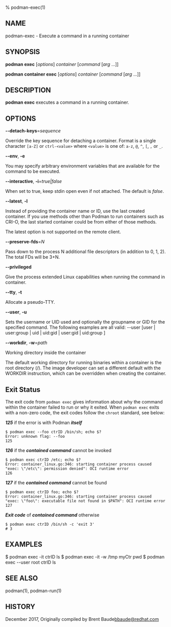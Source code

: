 % podman-exec(1)

## NAME
podman\-exec - Execute a command in a running container

## SYNOPSIS
**podman exec** [*options*] *container* [*command* [*arg* ...]]

**podman container exec** [*options*] *container* [*command* [*arg* ...]]

## DESCRIPTION
**podman exec** executes a command in a running container.

## OPTIONS

**--detach-keys**=*sequence*

Override the key sequence for detaching a container. Format is a single character `[a-Z]` or `ctrl-<value>` where `<value>` is one of: `a-z`, `@`, `^`, `[`, `,` or `_`.

**--env**, **-e**

You may specify arbitrary environment variables that are available for the
command to be executed.

**--interactive**, **-i**=*true|false*

When set to true, keep stdin open even if not attached. The default is *false*.

**--latest**, **-l**

Instead of providing the container name or ID, use the last created container. If you use methods other than Podman
to run containers such as CRI-O, the last started container could be from either of those methods.

The latest option is not supported on the remote client.

**--preserve-fds**=*N*

Pass down to the process N additional file descriptors (in addition to 0, 1, 2).  The total FDs will be 3+N.

**--privileged**

Give the process extended Linux capabilities when running the command in container.

**--tty**, **-t**

Allocate a pseudo-TTY.

**--user**, **-u**

Sets the username or UID used and optionally the groupname or GID for the specified command.
The following examples are all valid:
--user [user | user:group | uid | uid:gid | user:gid | uid:group ]

**--workdir**, **-w**=*path*

Working directory inside the container

The default working directory for running binaries within a container is the root directory (/).
The image developer can set a different default with the WORKDIR instruction, which can be overridden
when creating the container.

## Exit Status

The exit code from `podman exec` gives information about why the command within the container failed to run or why it exited.  When `podman exec` exits with a
non-zero code, the exit codes follow the `chroot` standard, see below:

**_125_** if the error is with Podman **_itself_**

    $ podman exec --foo ctrID /bin/sh; echo $?
    Error: unknown flag: --foo
    125

**_126_** if the **_contained command_** cannot be invoked

    $ podman exec ctrID /etc; echo $?
    Error: container_linux.go:346: starting container process caused "exec: \"/etc\": permission denied": OCI runtime error
    126

**_127_** if the **_contained command_** cannot be found

    $ podman exec ctrID foo; echo $?
    Error: container_linux.go:346: starting container process caused "exec: \"foo\": executable file not found in $PATH": OCI runtime error
    127

**_Exit code_** of **_contained command_** otherwise

    $ podman exec ctrID /bin/sh -c 'exit 3'
    # 3

## EXAMPLES

$ podman exec -it ctrID ls
$ podman exec -it -w /tmp myCtr pwd
$ podman exec --user root ctrID ls

## SEE ALSO
podman(1), podman-run(1)

## HISTORY
December 2017, Originally compiled by Brent Baude<bbaude@redhat.com>
